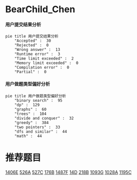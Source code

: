# BearChild_Chen

<!-- tabs:start -->



#### **用户提交结果分析**

```mermaid
pie title 用户提交结果分析
    "Accepted" :  30
    "Rejected" :  0
    "Wrong answer" :  13
    "Runtime error" :  3
    "Time limit exceeded" :  2
    "Memory limit exceeded" :  0
    "Compilation error" :  0
    "Partial" :  0
```

#### **用户做题类型偏好分析**

```mermaid
pie title 用户做题类型偏好分析
    "binary search" :  95
    "dp" :  129
    "graphs" :  60
    "trees" :  104
    "divide and conquer" :  32
    "greedy" :  384
    "two pointers" :  33
    "dfs and similar" :  44
    "math" :  44
```



<!-- tabs:end -->
# 推荐题目
[1406E](https://codeforces.com/contest/1406/problem/E)
[526A](https://codeforces.com/contest/526/problem/A)
[527C](https://codeforces.com/contest/527/problem/C)
[176B](https://codeforces.com/contest/176/problem/B)
[1487F](https://codeforces.com/contest/1487/problem/F)
[14D](https://codeforces.com/contest/14/problem/D)
[218B](https://codeforces.com/contest/218/problem/B)
[1093G](https://codeforces.com/contest/1093/problem/G)
[1028A](https://codeforces.com/contest/1028/problem/A)
[1195C](https://codeforces.com/contest/1195/problem/C)
